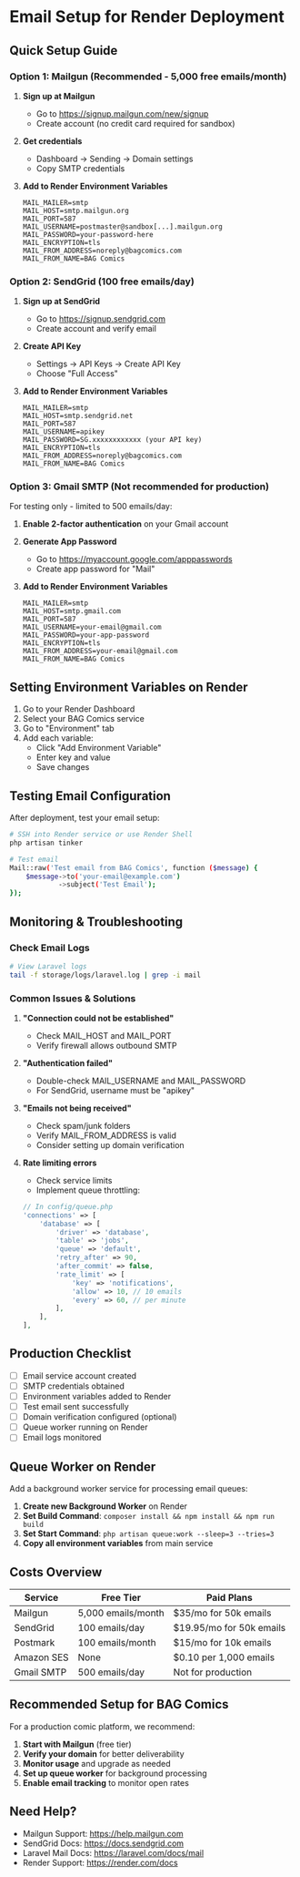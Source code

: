 # Email Setup for Render Deployment

## Quick Setup Guide

### Option 1: Mailgun (Recommended - 5,000 free emails/month)

1. **Sign up at Mailgun**
   - Go to https://signup.mailgun.com/new/signup
   - Create account (no credit card required for sandbox)

2. **Get credentials**
   - Dashboard → Sending → Domain settings
   - Copy SMTP credentials

3. **Add to Render Environment Variables**
   ```
   MAIL_MAILER=smtp
   MAIL_HOST=smtp.mailgun.org
   MAIL_PORT=587
   MAIL_USERNAME=postmaster@sandbox[...].mailgun.org
   MAIL_PASSWORD=your-password-here
   MAIL_ENCRYPTION=tls
   MAIL_FROM_ADDRESS=noreply@bagcomics.com
   MAIL_FROM_NAME=BAG Comics
   ```

### Option 2: SendGrid (100 free emails/day)

1. **Sign up at SendGrid**
   - Go to https://signup.sendgrid.com
   - Create account and verify email

2. **Create API Key**
   - Settings → API Keys → Create API Key
   - Choose "Full Access"

3. **Add to Render Environment Variables**
   ```
   MAIL_MAILER=smtp
   MAIL_HOST=smtp.sendgrid.net
   MAIL_PORT=587
   MAIL_USERNAME=apikey
   MAIL_PASSWORD=SG.xxxxxxxxxxxx (your API key)
   MAIL_ENCRYPTION=tls
   MAIL_FROM_ADDRESS=noreply@bagcomics.com
   MAIL_FROM_NAME=BAG Comics
   ```

### Option 3: Gmail SMTP (Not recommended for production)
For testing only - limited to 500 emails/day:

1. **Enable 2-factor authentication** on your Gmail account

2. **Generate App Password**
   - Go to https://myaccount.google.com/apppasswords
   - Create app password for "Mail"

3. **Add to Render Environment Variables**
   ```
   MAIL_MAILER=smtp
   MAIL_HOST=smtp.gmail.com
   MAIL_PORT=587
   MAIL_USERNAME=your-email@gmail.com
   MAIL_PASSWORD=your-app-password
   MAIL_ENCRYPTION=tls
   MAIL_FROM_ADDRESS=your-email@gmail.com
   MAIL_FROM_NAME=BAG Comics
   ```

## Setting Environment Variables on Render

1. Go to your Render Dashboard
2. Select your BAG Comics service
3. Go to "Environment" tab
4. Add each variable:
   - Click "Add Environment Variable"
   - Enter key and value
   - Save changes

## Testing Email Configuration

After deployment, test your email setup:

```bash
# SSH into Render service or use Render Shell
php artisan tinker

# Test email
Mail::raw('Test email from BAG Comics', function ($message) {
    $message->to('your-email@example.com')
            ->subject('Test Email');
});
```

## Monitoring & Troubleshooting

### Check Email Logs
```bash
# View Laravel logs
tail -f storage/logs/laravel.log | grep -i mail
```

### Common Issues & Solutions

1. **"Connection could not be established"**
   - Check MAIL_HOST and MAIL_PORT
   - Verify firewall allows outbound SMTP

2. **"Authentication failed"**
   - Double-check MAIL_USERNAME and MAIL_PASSWORD
   - For SendGrid, username must be "apikey"

3. **"Emails not being received"**
   - Check spam/junk folders
   - Verify MAIL_FROM_ADDRESS is valid
   - Consider setting up domain verification

4. **Rate limiting errors**
   - Check service limits
   - Implement queue throttling:
   ```php
   // In config/queue.php
   'connections' => [
       'database' => [
           'driver' => 'database',
           'table' => 'jobs',
           'queue' => 'default',
           'retry_after' => 90,
           'after_commit' => false,
           'rate_limit' => [
               'key' => 'notifications',
               'allow' => 10, // 10 emails
               'every' => 60, // per minute
           ],
       ],
   ],
   ```

## Production Checklist

- [ ] Email service account created
- [ ] SMTP credentials obtained
- [ ] Environment variables added to Render
- [ ] Test email sent successfully
- [ ] Domain verification configured (optional)
- [ ] Queue worker running on Render
- [ ] Email logs monitored

## Queue Worker on Render

Add a background worker service for processing email queues:

1. **Create new Background Worker** on Render
2. **Set Build Command**: `composer install && npm install && npm run build`
3. **Set Start Command**: `php artisan queue:work --sleep=3 --tries=3`
4. **Copy all environment variables** from main service

## Costs Overview

| Service | Free Tier | Paid Plans |
|---------|-----------|------------|
| Mailgun | 5,000 emails/month | $35/mo for 50k emails |
| SendGrid | 100 emails/day | $19.95/mo for 50k emails |
| Postmark | 100 emails/month | $15/mo for 10k emails |
| Amazon SES | None | $0.10 per 1,000 emails |
| Gmail SMTP | 500 emails/day | Not for production |

## Recommended Setup for BAG Comics

For a production comic platform, we recommend:

1. **Start with Mailgun** (free tier)
2. **Verify your domain** for better deliverability
3. **Monitor usage** and upgrade as needed
4. **Set up queue worker** for background processing
5. **Enable email tracking** to monitor open rates

## Need Help?

- Mailgun Support: https://help.mailgun.com
- SendGrid Docs: https://docs.sendgrid.com
- Laravel Mail Docs: https://laravel.com/docs/mail
- Render Support: https://render.com/docs
